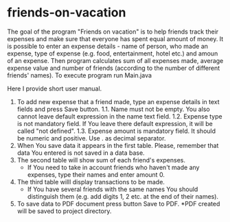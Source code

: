 # friends-on-vacation
The goal of the program "Friends on vacation" is to help friends track their expenses 
and make sure that everyone has spent equal amount of money. It is possible to enter 
an expense details - name of person, who made an expense, type of expense (e.g. food,
entertainment, hotel etc.) and amoun of an expense. Then program calculates sum of 
all expenses made, average expense value and number of friends (according to the number
of different friends' names).
To execute program run Main.java

Here I provide short user manual.
1. To add new expense that a friend made, type an expense details in text fields and press Save button.
    1.1. Name must not be empty. You also cannot leave default expression in the name text field.
    1.2. Expense type is not mandatory field. If You leave there default expression, it will be called "not defined".
    1.3. Expense amount is mandatory field. It should be numeric and positive. Use . as decimal separator.
2. When You save data it appears in the first table. Please, remember that data You entered is not saved in a data base.
3. The second table will show sum of each friend's expenses.
    * If You need to take in account friends who haven't made any expenses, type their names and enter amount 0.
4. The third table willl display transactions to be made.
    * If You have several friends with the same names You should distinguish them (e.g. add digits 1, 2 etc. at the end of their names).
5. To save data to PDF document press button Save to PDF.
    *PDF created will be saved to project directory.
